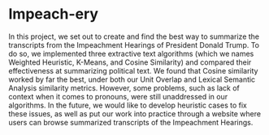 # Impeach-ery

In this project, we set out to create and find the best way to summarize the transcripts from the Impeachment Hearings of President Donald Trump. To do so, we implemented three extractive text algorithms (which we names Weighted Heuristic, K-Means, and Cosine Similarity) and compared their effectiveness at summarizing political text. We found that Cosine similarity worked by far the best, under both our Unit Overlap and Lexical Semantic Analysis similarity metrics. However, some problems, such as lack of context when it comes to pronouns, were still unaddressed in our algorithms. In the future, we would like to develop heuristic cases to fix these issues, as well as put our work into practice through a website where users can browse summarized transcripts of the Impeachment Hearings.
